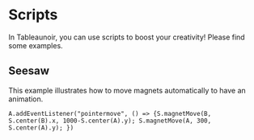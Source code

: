 # Scripts

In Tableaunoir, you can use scripts to boost your creativity! Please find some examples.

## Seesaw

This example illustrates how to move magnets automatically to have an animation.

`A.addEventListener("pointermove", () => {S.magnetMove(B, S.center(B).x, 1000-S.center(A).y); S.magnetMove(A, 300, S.center(A).y); })`
